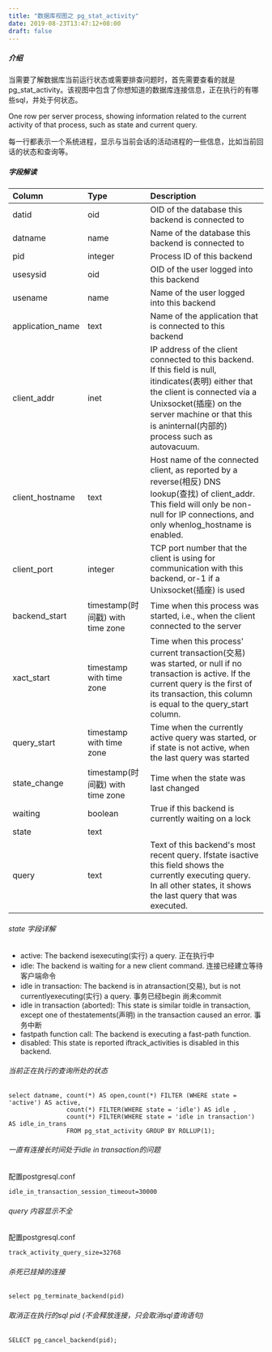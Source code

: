 ```yaml
---
title: "数据库视图之 pg_stat_activity"
date: 2019-08-23T13:47:12+08:00
draft: false
---
```


##### 介绍
当需要了解数据库当前运行状态或需要排查问题时，首先需要查看的就是pg_stat_activity。该视图中包含了你想知道的数据库连接信息，正在执行的有哪些sql，并处于何状态。

One row per server process, showing information related to the current activity of that process, such as state and current query.

每一行都表示一个系统进程，显示与当前会话的活动进程的一些信息，比如当前回话的状态和查询等。

##### 字段解读



|Column	 | Type | Description |
|:----|:----|:----|
|datid|	oid|	OID of the database this backend is connected to| 
|datname|	name|	Name of the database this backend is connected to|
|pid|	integer|	Process ID of this backend|
|usesysid|	oid|	OID of the user logged into this backend|
|usename|	name|	Name of the user logged into this backend|
|application_name|	text|	Name of the application that is connected to this backend|
|client_addr|	inet|	IP address of the client connected to this backend. If this field is null, itindicates(表明) either that the client is connected via a Unixsocket(插座) on the server machine or that this is aninternal(内部的) process such as autovacuum.|
|client_hostname|	text|	Host name of the connected client, as reported by a reverse(相反) DNS lookup(查找) of client_addr. This field will only be non-null for IP connections, and only whenlog_hostname is enabled.|
|client_port|	integer|	TCP port number that the client is using for communication with this backend, or-1 if a Unixsocket(插座) is used|
|backend_start|	timestamp(时间戳) with time zone|	Time when this process was started, i.e., when the client connected to the server|
|xact_start|	timestamp with time zone|	Time when this process' current transaction(交易) was started, or null if no transaction is active. If the current query is the first of its transaction, this column is equal to the query_start column.|
|query_start|	timestamp with time zone|	Time when the currently active query was started, or if state is not active, when the last query was started|
|state_change|	timestamp(时间戳) with time zone|	Time when the state was last changed|
|waiting|	boolean|	True if this backend is currently waiting on a lock|
|state|	text| | 
|query|	text|	Text of this backend's most recent query. Ifstate isactive this field shows the currently executing query. In all other states, it shows the last query that was executed.|

###### state 字段详解

- active: The backend isexecuting(实行) a query. 正在执行中
- idle: The backend is waiting for a new client command. 连接已经建立等待客户端命令
- idle in transaction: The backend is in atransaction(交易), but is not currentlyexecuting(实行) a query. 事务已经begin 尚未commit
- idle in transaction (aborted): This state is similar toidle in transaction, except one of thestatements(声明) in the transaction caused an error. 事务中断
- fastpath function call: The backend is executing a fast-path function. 
- disabled: This state is reported iftrack_activities is disabled in this backend.

###### 当前正在执行的查询所处的状态

```
select datname, count(*) AS open,count(*) FILTER (WHERE state = 'active') AS active,
                count(*) FILTER(WHERE state = 'idle') AS idle ,
                count(*) FILTER(WHERE state = 'idle in transaction') AS idle_in_trans
                FROM pg_stat_activity GROUP BY ROLLUP(1);
```

######  一直有连接长时间处于idle in transaction的问题

配置postgresql.conf
```
idle_in_transaction_session_timeout=30000
```

###### query 内容显示不全

配置postgresql.conf
```
track_activity_query_size=32768
```

###### 杀死已挂掉的连接

```
select pg_terminate_backend(pid)
```

###### 取消正在执行的sql pid (不会释放连接，只会取消sql查询语句)
```
SELECT pg_cancel_backend(pid);
```
